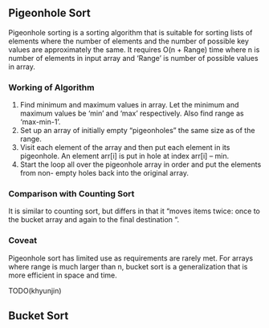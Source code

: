 ## Pigeonhole Sort
Pigeonhole sorting is a sorting algorithm that is suitable for sorting lists of
elements where the number of elements and the number of possible key values are
approximately the same.
It requires O(n + Range) time where n is number of elements in input array and
‘Range’ is number of possible values in array.

### Working of Algorithm
1. Find minimum and maximum values in array.
   Let the minimum and maximum values be ‘min’ and ‘max’ respectively.
   Also find range as ‘max-min-1’.
2. Set up an array of initially empty “pigeonholes” the same size as of the range.
3. Visit each element of the array and then put each element in its pigeonhole.
   An element arr[i] is put in hole at index arr[i] – min.
4. Start the loop all over the pigeonhole array in order and put the elements
   from non- empty holes back into the original array.

### Comparison with Counting Sort
It is similar to counting sort, but differs in that it “moves items twice:
once to the bucket array and again to the final destination “.

### Coveat
Pigeonhole sort has limited use as requirements are rarely met. For arrays
where range is much larger than n, bucket sort is a generalization that is
more efficient in space and time.

TODO(khyunjin)
## Bucket Sort
